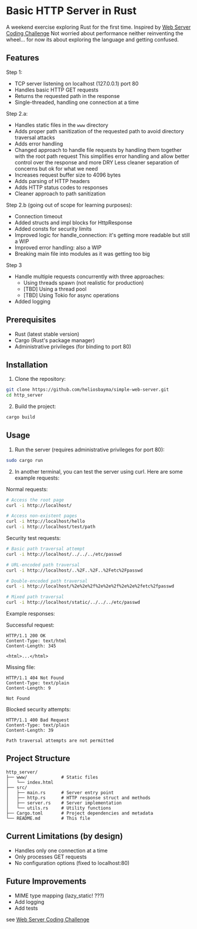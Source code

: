# Basic HTTP Server in Rust

A weekend exercise exploring Rust for the first time.
Inspired by [Web Server Coding Challenge](https://codingchallenges.fyi/challenges/challenge-webserver/)
Not worried about performance neither reinventing the wheel... for now its about exploring the language and getting confused.

## Features

Step 1:

- TCP server listening on localhost (127.0.0.1) port 80
- Handles basic HTTP GET requests
- Returns the requested path in the response
- Single-threaded, handling one connection at a time

Step 2.a:

- Handles static files in the `www` directory
- Adds proper path sanitization of the requested path to avoid directory traversal attacks
- Adds error handling
- Changed approach to handle file requests by handling them together with the root path request
  This simplifies error handling and allow better control over the response and more DRY
  Less cleaner separation of concerns but ok for what we need
- Increases request buffer size to 4096 bytes
- Adds parsing of HTTP headers
- Adds HTTP status codes to responses
- Cleaner approach to path sanitization

Step 2.b (going out of scope for learning purposes):

- Connection timeout
- Added structs and impl blocks for HttpResponse
- Added consts for security limits
- Improved logic for handle_connection: it's getting more readable but still a WIP
- Improved error handling: also a WIP
- Breaking main file into modules as it was getting too big

Step 3

- Handle multiple requests concurrently with three approaches:
  - Using threads spawn (not realistic for production)
  - [TBD] Using a thread pool
  - [TBD] Using Tokio for async operations
- Added logging


## Prerequisites

- Rust (latest stable version)
- Cargo (Rust's package manager)
- Administrative privileges (for binding to port 80)

## Installation

1. Clone the repository:

```bash
git clone https://github.com/heliosbayma/simple-web-server.git
cd http_server
```

2. Build the project:

```bash
cargo build
```

## Usage

1. Run the server (requires administrative privileges for port 80):

```bash
sudo cargo run
```

2. In another terminal, you can test the server using curl. Here are some example requests:

Normal requests:
```bash
# Access the root page
curl -i http://localhost/

# Access non-existent pages
curl -i http://localhost/hello
curl -i http://localhost/test/path
```

Security test requests:
```bash
# Basic path traversal attempt
curl -i http://localhost/../../../etc/passwd

# URL-encoded path traversal
curl -i http://localhost/..%2F..%2F..%2Fetc%2Fpasswd

# Double-encoded path traversal
curl -i http://localhost/%2e%2e%2f%2e%2e%2f%2e%2e%2fetc%2fpasswd

# Mixed path traversal
curl -i http://localhost/static/../../../etc/passwd
```

Example responses:

Successful request:
```text
HTTP/1.1 200 OK
Content-Type: text/html
Content-Length: 345

<html>...</html>
```

Missing file:
```text
HTTP/1.1 404 Not Found
Content-Type: text/plain
Content-Length: 9

Not Found
```

Blocked security attempts:
```text
HTTP/1.1 400 Bad Request
Content-Type: text/plain
Content-Length: 39

Path traversal attempts are not permitted
```

## Project Structure

```text
http_server/
├── www/             # Static files
│   └── index.html
├── src/
│   ├── main.rs      # Server entry point
│   ├── http.rs      # HTTP response struct and methods
│   ├── server.rs    # Server implementation
│   └── utils.rs     # Utility functions
├── Cargo.toml       # Project dependencies and metadata
└── README.md        # This file
```

## Current Limitations (by design)

- Handles only one connection at a time
- Only processes GET requests
- No configuration options (fixed to localhost:80)

## Future Improvements

- MIME type mapping (lazy_static! ???)
- Add logging
- Add tests


see [Web Server Coding Challenge](https://codingchallenges.fyi/challenges/challenge-webserver/)
